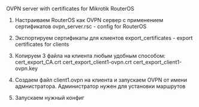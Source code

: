OVPN server with certificates for Mikrotik RouterOS
1. Настраиваем RouterOS как OVPN сервер с применением сертификатов
ovpn_server.rsc - config for RouterOS

2. Экспортируем сертификаты для клиентов
export_certificates - export certificates for clients

3. Копируем 3 файла на клиента любым удобным способом: 
cert_export_CA.crt 
cert_export_client1-ovpn.crt 
cert_export_client1-ovpn.key 

4. Создаем файл client1.ovpn на клиента и запускаем OVPN от имени адмнистратора. Администратор нужен для установки маршрутов

5. Запускаем нужный конфиг
